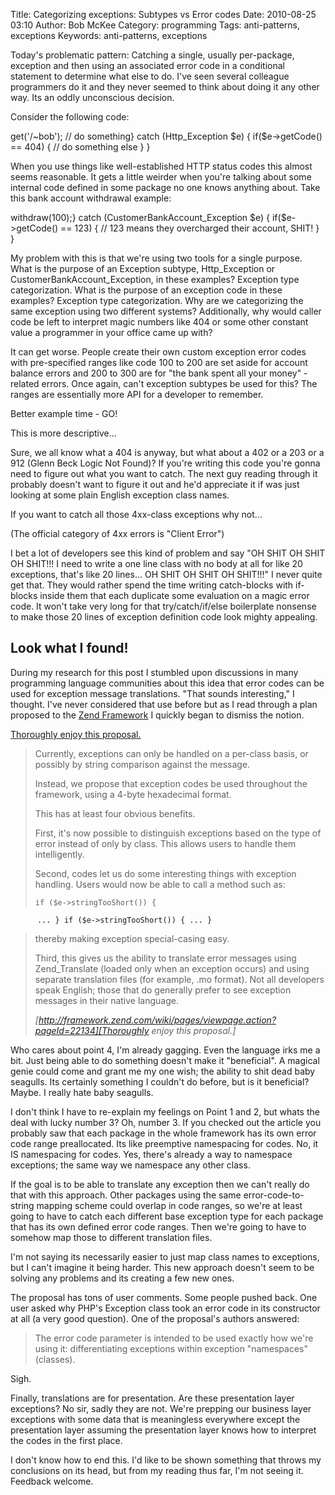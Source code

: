 Title: Categorizing exceptions: Subtypes vs Error codes
Date: 2010-08-25 03:10
Author: Bob McKee
Category: programming
Tags: anti-patterns, exceptions
Keywords: anti-patterns, exceptions

Today's problematic pattern: Catching a single, usually per-package,
exception and then using an associated error code in a conditional
statement to determine what else to do. I've seen several colleague
programmers do it and they never seemed to think about doing it any
other way. Its an oddly unconscious decision.

Consider the following code:

<div class="code php" markdown="1">
    <?try {
        $http->get('/~bob');
        // do something} catch (Http_Exception $e) {
        if($e->getCode() == 404) {
            // do something else
        }
    }
</div>

When you use things like well-established HTTP status codes this almost
seems reasonable. It gets a little weirder when you're talking about
some internal code defined in some package no one knows anything about.
Take this bank account withdrawal example:

<div class="code php" markdown="1">
    <?try {
        $customerBankAccount->withdraw(100);} catch (CustomerBankAccount_Exception $e) {
        if($e->getCode() == 123) {
            // 123 means they overcharged their account, SHIT!
        }
    }
</div>

My problem with this is that we're using two tools for a single purpose.
What is the purpose of an Exception subtype, Http\_Exception or
CustomerBankAccount\_Exception, in these examples? Exception type
categorization. What is the purpose of an exception code in these
examples? Exception type categorization. Why are we categorizing the
same exception using two different systems? Additionally, why would
caller code be left to interpret magic numbers like 404 or some other
constant value a programmer in your office came up with?

It can get worse. People create their own custom exception error codes
with pre-specified ranges like code 100 to 200 are set aside for account
balance errors and 200 to 300 are for "the bank spent all your money"
-related errors. Once again, can't exception subtypes be used for this?
The ranges are essentially more API for a developer to remember.

Better example time - GO!

This is more descriptive...

<div class="code php" markdown="1">
    <?} catch (Http_Exception_NotFound $e) {
</div>

Sure, we all know what a 404 is anyway, but what about a 402 or a 203 or
a 912 (Glenn Beck Logic Not Found)? If you're writing this code you're
gonna need to figure out what you want to catch. The next guy reading
through it probably doesn't want to figure it out and he'd appreciate it
if was just looking at some plain English exception class names.

If you want to catch all those 4xx-class exceptions why not...

<div class="code php" markdown="1">
    <?} catch (Http_Exception_ClientError $e) {
</div>

(The official category of 4xx errors is "Client Error")

I bet a lot of developers see this kind of problem and say "OH SHIT OH
SHIT OH SHIT!!! I need to write a one line class with no body at all for
like 20 exceptions, that's like 20 lines... OH SHIT OH SHIT OH SHIT!!!"
I never quite get that. They would rather spend the time writing
catch-blocks with if-blocks inside them that each duplicate some
evaluation on a magic error code. It won't take very long for that
try/catch/if/else boilerplate nonsense to make those 20 lines of
exception definition code look mighty appealing.

## Look what I found!

During my research for this post I stumbled upon discussions in many
programming language communities about this idea that error codes can be
used for exception message translations. "That sounds interesting," I
thought. I've never considered that use before but as I read through a
plan proposed to the [Zend Framework][] I quickly began to dismiss the
notion.

[Thoroughly enjoy this proposal.][]

> Currently, exceptions can only be handled on a per-class basis, or
> possibly by string comparison against the message.
>
> Instead, we propose that exception codes be used throughout the
> framework, using a 4-byte hexadecimal format.
>
> This has at least four obvious benefits.
>
> First, it's now possible to distinguish exceptions based on the type
> of error instead of only by class. This allows users to handle them
> intelligently.
>
> Second, codes let us do some interesting things with exception
> handling. Users would now be able to call a method such as:
>
>     if ($e->stringTooShort()) {
          ... } if ($e->stringTooShort()) { ... }
>
> thereby making exception special-casing easy.
>
> Third, this gives us the ability to translate error messages using
> Zend\_Translate (loaded only when an exception occurs) and using
> separate translation files (for example, .mo format). Not all
> developers speak English; those that do generally prefer to see
> exception messages in their native language.
> 
> <cite>[http://framework.zend.com/wiki/pages/viewpage.action?pageId=22134][Thoroughly
> enjoy this proposal.]</cite>

Who cares about point 4, I'm already gagging. Even the language irks me
a bit. Just being able to do something doesn't make it "beneficial". A
magical genie could come and grant me my one wish; the ability to shit
dead baby seagulls. Its certainly something I couldn't do before, but is
it beneficial? Maybe. I really hate baby seagulls.

I don't think I have to re-explain my feelings on Point 1 and 2, but
whats the deal with lucky number 3? Oh, number 3. If you checked out the
article you probably saw that each package in the whole framework has
its own error code range preallocated. Its like preemptive namespacing
for codes. No, it IS namespacing for codes. Yes, there's already a way
to namespace exceptions; the same way we namespace any other class.

If the goal is to be able to translate any exception then we can't
really do that with this approach. Other packages using the same
error-code-to-string mapping scheme could overlap in code ranges, so
we're at least going to have to catch each different base exception type
for each package that has its own defined error code ranges. Then we're
going to have to somehow map those to different translation files.

I'm not saying its necessarily easier to just map class names to
exceptions, but I can't imagine it being harder. This new approach
doesn't seem to be solving any problems and its creating a few new ones.

The proposal has tons of user comments. Some people pushed back. One
user asked why PHP's Exception class took an error code in its
constructor at all (a very good question). One of the proposal's authors
answered:

> The error code parameter is intended to be used exactly how we're
> using it: differentiating exceptions within exception "namespaces"
> (classes).

Sigh.

Finally, translations are for presentation. Are these presentation layer
exceptions? No sir, sadly they are not. We're prepping our business
layer exceptions with some data that is meaningless everywhere except
the presentation layer assuming the presentation layer knows how to
interpret the codes in the first place.

I don't know how to end this. I'd like to be shown something that throws
my conclusions on its head, but from my reading thus far, I'm not seeing
it. Feedback welcome.

[Zend Framework]: http://framework.zend.com/
  [Thoroughly enjoy this proposal.]: http://framework.zend.com/wiki/pages/viewpage.action?pageId=22134
